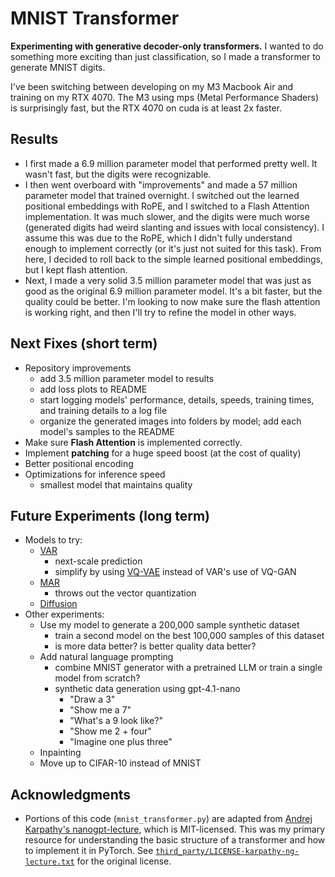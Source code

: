 # MNIST Transformer

**Experimenting with generative decoder-only transformers.** I wanted to do something more exciting than just classification, so I made a transformer to generate MNIST digits.

I've been switching between developing on my M3 Macbook Air and training on my RTX 4070. The M3 using mps (Metal Performance Shaders) is surprisingly fast, but the RTX 4070 on cuda is at least 2x faster.

## Results
- I first made a 6.9 million parameter model that performed pretty well. It wasn't fast, but the digits were recognizable.
- I then went overboard with "improvements" and made a 57 million parameter model that trained overnight. I switched out the learned positional embeddings with RoPE, and I switched to a Flash Attention implementation. It was much slower, and the digits were much worse (generated digits had weird slanting and issues with local consistency). I assume this was due to the RoPE, which I didn't fully understand enough to implement correctly (or it's just not suited for this task). From here, I decided to roll back to the simple learned positional embeddings, but I kept flash attention.
- Next, I made a very solid 3.5 million parameter model that was just as good as the original 6.9 million parameter model. It's a bit faster, but the quality could be better. I'm looking to now make sure the flash attention is working right, and then I'll try to refine the model in other ways.

## **Next Fixes** (short term)
- Repository improvements
  - add 3.5 million parameter model to results
  - add loss plots to README
  - start logging models' performance, details, speeds, training times, and training details to a log file
  - organize the generated images into folders by model; add each model's samples to the README
- Make sure **Flash Attention** is implemented correctly.
- Implement **patching** for a huge speed boost (at the cost of quality)
- Better positional encoding
- Optimizations for inference speed
  - smallest model that maintains quality

## **Future Experiments** (long term)
- Models to try:
  - [VAR](https://arxiv.org/abs/2404.02905)
    - next-scale prediction
    - simplify by using [VQ-VAE](https://arxiv.org/abs/1711.00937) instead of VAR's use of VQ-GAN
  - [MAR](https://arxiv.org/abs/2406.11838)
    - throws out the vector quantization
  - [Diffusion](https://arxiv.org/abs/2006.11239)
- Other experiments:
  - Use my model to generate a 200,000 sample synthetic dataset
    - train a second model on the best 100,000 samples of this dataset
    - is more data better? is better quality data better?
  - Add natural language prompting
    - combine MNIST generator with a pretrained LLM or train a single model from scratch?
    - synthetic data generation using gpt-4.1-nano
      - "Draw a 3"
      - "Show me a 7"
      - "What's a 9 look like?"
      - "Show me 2 + four"
      - "Imagine one plus three"
  - Inpainting
  - Move up to CIFAR-10 instead of MNIST

## Acknowledgments

- Portions of this code (`mnist_transformer.py`) are adapted from
  [Andrej Karpathy's nanogpt-lecture](https://github.com/karpathy/ng-video-lecture),
  which is MIT-licensed. This was my primary resource for understanding the basic structure of a transformer and how to implement it in PyTorch. See [`third_party/LICENSE-karpathy-ng-lecture.txt`](third_party/LICENSE-karpathy-ng-lecture.txt) for the original license.